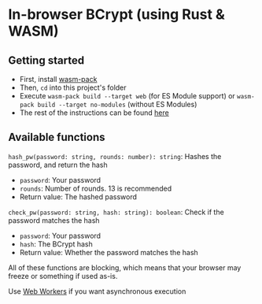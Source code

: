 # In-browser BCrypt (using Rust & WASM)

## Getting started
- First, install [wasm-pack](https://rustwasm.github.io/wasm-pack/installer/)
- Then, `cd` into this project's folder
- Execute `wasm-pack build --target web` (for ES Module support) or `wasm-pack build --target no-modules` (without ES Modules)
- The rest of the instructions can be found [here](https://rustwasm.github.io/docs/wasm-bindgen/examples/without-a-bundler.html)

## Available functions
`hash_pw(password: string, rounds: number): string`:
Hashes the password, and return the hash
- `password`: Your password
- `rounds`: Number of rounds. 13 is recommended
- Return value: The hashed password

`check_pw(password: string, hash: string): boolean`: Check if the password matches the hash
- `password`: Your password
- `hash`: The BCrypt hash
- Return value: Whether the password matches the hash

All of these functions are blocking, which means that your browser may freeze or something if used as-is.

Use [Web Workers](https://developer.mozilla.org/en-US/docs/Web/API/Web_Workers_API/Using_web_workers) if you want asynchronous execution